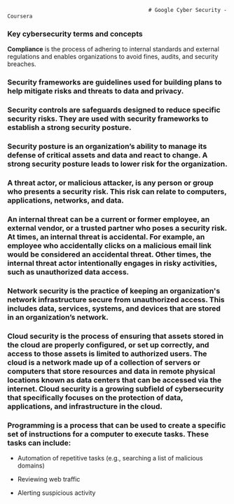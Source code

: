                                                  # Google Cyber Security - Coursera



### Key cybersecurity terms and concepts

**Compliance** is the process of adhering to internal standards and external regulations and enables organizations to avoid fines, audits, and security breaches.

### Security frameworks are guidelines used for building plans to help mitigate risks and threats to data and privacy.

### Security controls are safeguards designed to reduce specific security risks. They are used with security frameworks to establish a strong security posture.

### Security posture is an organization’s ability to manage its defense of critical assets and data and react to change. A strong security posture leads to lower risk for the organization.

### A threat actor, or malicious attacker, is any person or group who presents a security risk. This risk can relate to computers, applications, networks, and data.

### An internal threat can be a current or former employee, an external vendor, or a trusted partner who poses a security risk. At times, an internal threat is accidental. For example, an employee who accidentally clicks on a malicious email link would be considered an accidental threat. Other times, the internal threat actor intentionally engages in risky activities, such as unauthorized data access.

### Network security is the practice of keeping an organization's network infrastructure secure from unauthorized access. This includes data, services, systems, and devices that are stored in an organization’s network.

### Cloud security is the process of ensuring that assets stored in the cloud are properly configured, or set up correctly, and access to those assets is limited to authorized users. The cloud is a network made up of a collection of servers or computers that store resources and data in remote physical locations known as data centers that can be accessed via the internet. Cloud security is a growing subfield of cybersecurity that specifically focuses on the protection of data, applications, and infrastructure in the cloud.

### Programming is a process that can be used to create a specific set of instructions for a computer to execute tasks. These tasks can include:

+ Automation of repetitive tasks (e.g., searching a list of malicious domains)

+ Reviewing web traffic 

+ Alerting suspicious activity
